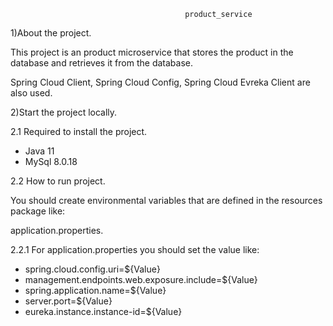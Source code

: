                                            product_service
                                     
1)About the project.

This project is an product microservice that stores the product in the database and retrieves it from the database.

Spring Cloud Client, Spring Cloud Config, Spring Cloud Evreka Client are also used.

2)Start the project locally.

2.1 Required to install the project.

* Java 11 
* MySql 8.0.18

2.2 How to run project.

You should create environmental variables that are defined in the resources package like:

application.properties.

2.2.1 For application.properties you should set the value like:

* spring.cloud.config.uri=${Value}
* management.endpoints.web.exposure.include=${Value}
* spring.application.name=${Value}
* server.port=${Value}
* eureka.instance.instance-id=${Value}
